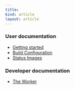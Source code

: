 ```yaml
---
title:
kind: article
layout: article
---
```

### User documentation

* <a href="/docs/user/getting-started/">Getting started</a>
* <a href="/docs/user/build-configuration/">Build Configuration</a>
* <a href="/docs/user/status-images/">Status Images</a>

### Developer documentation

* <a href="/docs/dev/worker/">The Worker</a>
